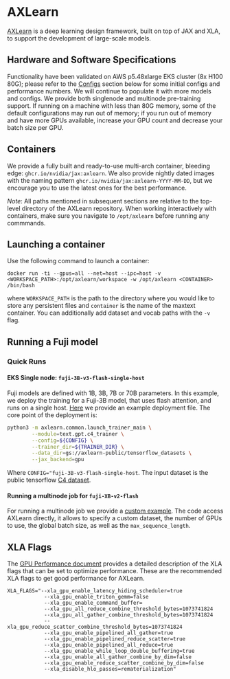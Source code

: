 # AXLearn
[AXLearn](https://github.com/apple/axlearn) is a deep learning design framework, built on top of JAX and XLA, to support the development of large-scale models. 


## Hardware and Software Specifications

Functionality have been validated on AWS p5.48xlarge EKS cluster (8x H100 80G); please refer to the [Configs](#configs) section below for some initial configs and performance numbers. We will continue to populate it with more models and configs. We provide both singlenode and multinode pre-training support. If running on a machine with less than 80G memory, some of the default configurations may run out of memory; if you run out of memory and have more GPUs available, increase your GPU count and decrease your batch size per GPU.


## Containers
We provide a fully built and ready-to-use multi-arch container, bleeding edge: `ghcr.io/nvidia/jax:axlearn`. We also provide nightly dated images with the naming pattern `ghcr.io/nvidia/jax:axlearn-YYYY-MM-DD`, but we encourage you to use the latest ones for the best performance.

*Note*: All paths mentioned in subsequent sections are relative to the top-level directory of the AXLearn repository. When working interactively with containers, make sure you navigate to `/opt/axlearn` before running any commmands.

## Launching a container
Use the following command to launch a container:
```
docker run -ti --gpus=all --net=host --ipc=host -v <WORKSPACE_PATH>:/opt/axlearn/workspace -w /opt/axlearn <CONTAINER> /bin/bash
```
where `WORKSPACE_PATH` is the path to the directory where you would like to store any persistent files and `container` is the name of the maxtext container. You can additionally add dataset and vocab paths with the `-v` flag.

## Running a Fuji model
### Quick Runs

#### EKS Single node: `fuji-3B-v3-flash-single-host`
Fuji models are defined with 1B, 3B, 7B or 70B parameters. In this example, we deploy the training for a Fuji-3B model, that uses flash attention, and runs on a single host. [Here](scripts/eks-fuji.yaml) we provide an example deployment file. The core point of the deployment is: 
```bash 
python3 -m axlearn.common.launch_trainer_main \
        --module=text.gpt.c4_trainer \
        --config=${CONFIG} \
        --trainer_dir=${TRAINER_DIR} \
        --data_dir=gs://axlearn-public/tensorflow_datasets \
        --jax_backend=gpu             
```
Where `CONFIG="fuji-3B-v3-flash-single-host`. The input dataset is the public tensorflow [C4 dataset](https://www.tensorflow.org/datasets/catalog/c4). 

#### Running a multinode job for `fuji-XB-v2-flash` 

For running a multinode job  we provide a [custom example](scripts/multinode.py). The code access AXLearn directly, it allows to specify a custom dataset, the number of GPUs to use, the global batch size, as well as the `max_sequence_length`. 


## XLA Flags
The [GPU Performance document](../../../docs/GPU_performance.md) provides a detailed description of the XLA flags that can be set to optimize performance. These are the recommended XLA flags to get good performance for AXLearn.

```
XLA_FLAGS="--xla_gpu_enable_latency_hiding_scheduler=true
            --xla_gpu_enable_triton_gemm=false
            --xla_gpu_enable_command_buffer=
            --xla_gpu_all_reduce_combine_threshold_bytes=1073741824 
            --xla_gpu_all_gather_combine_threshold_bytes=1073741824 
            --xla_gpu_reduce_scatter_combine_threshold_bytes=1073741824
            --xla_gpu_enable_pipelined_all_gather=true 
            --xla_gpu_enable_pipelined_reduce_scatter=true 
            --xla_gpu_enable_pipelined_all_reduce=true 
            --xla_gpu_enable_while_loop_double_buffering=true
            --xla_gpu_enable_all_gather_combine_by_dim=false 
            --xla_gpu_enable_reduce_scatter_combine_by_dim=false 
            --xla_disable_hlo_passes=rematerialization"
```
